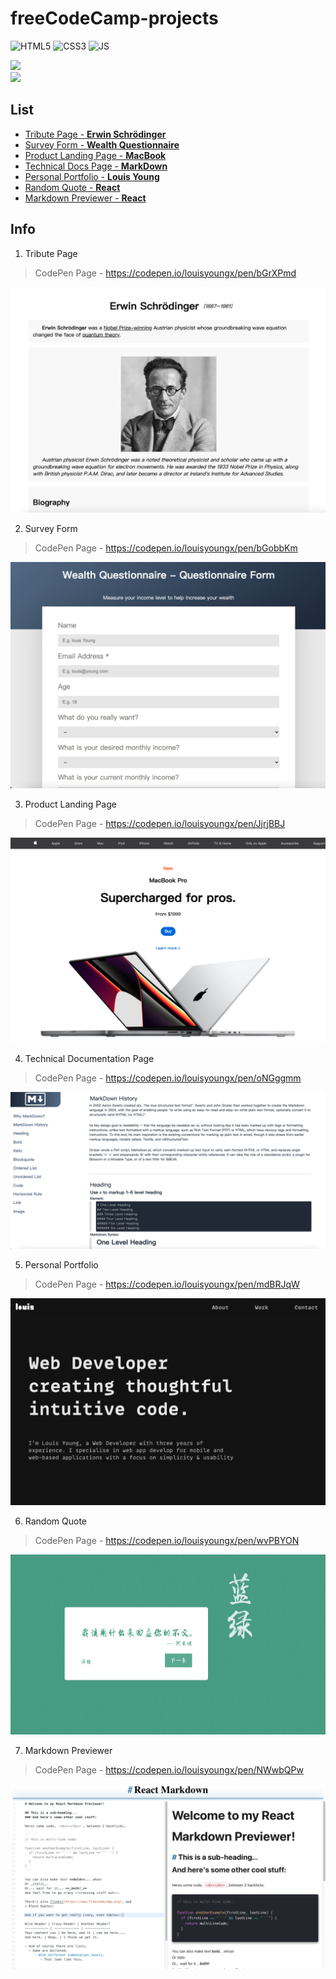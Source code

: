 # freeCodeCamp-projects
![HTML5](https://img.shields.io/badge/HTML5-E34F26?style=for-the-badge&logo=html5&logoColor=white)
![CSS3](https://img.shields.io/badge/CSS3-1572B6?style=for-the-badge&logo=css3&logoColor=white)
![JS](https://img.shields.io/badge/JavaScript-F7DF1E?style=for-the-badge&logo=javascript&logoColor=black)
<!-- Github -->
<a href="https://github.com/louisyoungx" target="_blank"> 
<img src="https://img.shields.io/badge/Github-louisyoungx-%2324292F">
</a>
</br>
<!-- Gitee -->
<a href="https://gitee.com/louisyoungx" target="_blank"> 
<img src="https://img.shields.io/badge/Gitee-louisyoungx-%23C71D23">
</a>


##  List
- [Tribute Page - **Erwin Schrödinger**](#tribute-page)
- [Survey Form - **Wealth Questionnaire**](#survey-form)
- [Product Landing Page - **MacBook**](#product-landing-page)
- [Technical Docs Page - **MarkDown**](#technical-docs-page)
- [Personal Portfolio - **Louis Young**](#personal-portfolio)
- [Random Quote - **React**](#random-quote)
- [Markdown Previewer - **React**](#markdown-previewer)

## Info
1. <span id="tribute-page">Tribute Page</span>
> CodePen Page - https://codepen.io/louisyoungx/pen/bGrXPmd

![Erwin Schrödinger](./docs/tribute-page.png)


2. <span id="survey-form">Survey Form</span>
> CodePen Page - https://codepen.io/louisyoungx/pen/bGobbKm

![Wealth Questionnaire](./docs/survey-form.png)

3. <span id="product-landing-page">Product Landing Page</span>

> CodePen Page - https://codepen.io/louisyoungx/pen/JjrjBBJ

![MacBook](./docs/product-landing-page.png)

4. <span id="technical-docs-page">Technical Documentation Page</span>

> CodePen Page - https://codepen.io/louisyoungx/pen/oNGggmm

![MarkDown](./docs/technical-docs-page.png)

5. <span id="personal-portfolio">Personal Portfolio</span>

> CodePen Page - https://codepen.io/louisyoungx/pen/mdBRJqW

![Louis Young](./docs/personal-portfolio.png)

6. <span id="random-quote">Random Quote</span>

> CodePen Page - https://codepen.io/louisyoungx/pen/wvPBYON

![Louis Young](./docs/random-quote.png)

7. <span id="markdown-previewer">Markdown Previewer</span>

> CodePen Page - https://codepen.io/louisyoungx/pen/NWwbQPw

![Louis Young](./docs/markdown-previewer.png)